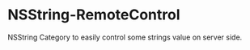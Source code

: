 NSString-RemoteControl
======================

NSString Category to easily control some strings value on server side.
